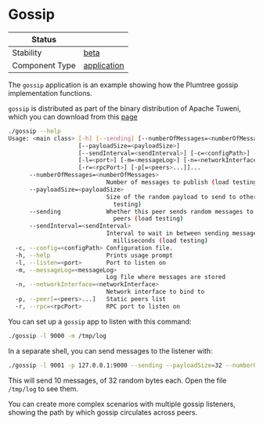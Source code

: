 <!---
Licensed to the Apache Software Foundation (ASF) under one or more contributor license agreements. See the NOTICE
file distributed with this work for additional information regarding copyright ownership. The ASF licenses this file
to You under the Apache License, Version 2.0 (the "License"); you may not use this file except in compliance with the
License. You may obtain a copy of the License at
 *
http://www.apache.org/licenses/LICENSE-2.0
 *
Unless required by applicable law or agreed to in writing, software distributed under the License is distributed on
an "AS IS" BASIS, WITHOUT WARRANTIES OR CONDITIONS OF ANY KIND, either express or implied. See the License for the
specific language governing permissions and limitations under the License.
 --->
# Gossip

| Status         |               |
|----------------|---------------|
| Stability      | [beta]        |
| Component Type | [application] |


The `gossip` application is an example showing how the Plumtree gossip implementation functions.

`gossip` is distributed as part of the binary distribution of Apache Tuweni, which you can download from this [page](/download)

```bash
./gossip --help
Usage: <main class> [-h] [--sending] [--numberOfMessages=<numberOfMessages>]
                    [--payloadSize=<payloadSize>]
                    [--sendInterval=<sendInterval>] [-c=<configPath>]
                    [-l=<port>] [-m=<messageLog>] [-n=<networkInterface>]
                    [-r=<rpcPort>] [-p[=<peers>...]]...
      --numberOfMessages=<numberOfMessages>
                            Number of messages to publish (load testing)
      --payloadSize=<payloadSize>
                            Size of the random payload to send to other peers (load
                              testing)
      --sending             Whether this peer sends random messages to all other
                              peers (load testing)
      --sendInterval=<sendInterval>
                            Interval to wait in between sending messages in
                              milliseconds (load testing)
  -c, --config=<configPath> Configuration file.
  -h, --help                Prints usage prompt
  -l, --listen=<port>       Port to listen on
  -m, --messageLog=<messageLog>
                            Log file where messages are stored
  -n, --networkInterface=<networkInterface>
                            Network interface to bind to
  -p, --peer[=<peers>...]   Static peers list
  -r, --rpc=<rpcPort>       RPC port to listen on
```

You can set up a `gossip` app to listen with this command:
```bash
./gossip -l 9000 -m /tmp/log
```

In a separate shell, you can send messages to the listener with:

```bash
./gossip -l 9001 -p 127.0.0.1:9000 --sending --payloadSize=32 --numberOfMessages=10 -p tcp://127.0.0.1:9000 --sendInterval=1000
```

This will send 10 messages, of 32 random bytes each. Open the file `/tmp/log` to see them.

You can create more complex scenarios with multiple gossip listeners, showing the path by which gossip circulates across peers.

[beta]:https://github.com/apache/incubator-tuweni/tree/main/docs#beta
[application]:https://github.com/apache/incubator-tuweni/tree/main/docs#application